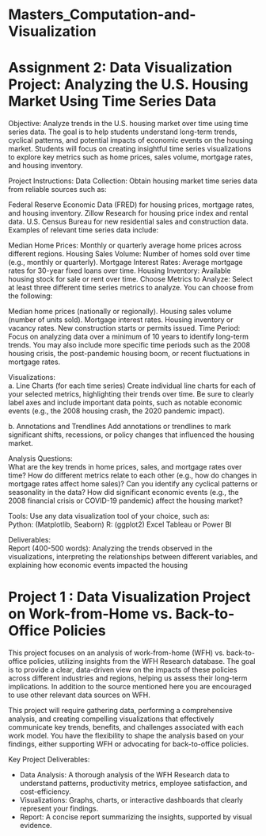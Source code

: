 # Masters_Computation-and-Visualization

# Assignment 2: Data Visualization Project: Analyzing the U.S. Housing Market Using Time Series Data

Objective:
Analyze trends in the U.S. housing market over time using time series data. The goal is to help students understand long-term trends, cyclical patterns, and potential impacts of economic events on the housing market. Students will focus on creating insightful time series visualizations to explore key metrics such as home prices, sales volume, mortgage rates, and housing inventory.

Project Instructions:
Data Collection: Obtain housing market time series data from reliable sources such as:

Federal Reserve Economic Data (FRED) for housing prices, mortgage rates, and housing inventory.
Zillow Research for housing price index and rental data.
U.S. Census Bureau for new residential sales and construction data.
Examples of relevant time series data include:

Median Home Prices: Monthly or quarterly average home prices across different regions.
Housing Sales Volume: Number of homes sold over time (e.g., monthly or quarterly).
Mortgage Interest Rates: Average mortgage rates for 30-year fixed loans over time.
Housing Inventory: Available housing stock for sale or rent over time.
Choose Metrics to Analyze: Select at least three different time series metrics to analyze. You can choose from the following:

Median home prices (nationally or regionally).
Housing sales volume (number of units sold).
Mortgage interest rates.
Housing inventory or vacancy rates.
New construction starts or permits issued.
Time Period: Focus on analyzing data over a minimum of 10 years to identify long-term trends. You may also include more specific time periods such as the 2008 housing crisis, the post-pandemic housing boom, or recent fluctuations in mortgage rates.

Visualizations:  
a. Line Charts (for each time series)
Create individual line charts for each of your selected metrics, highlighting their trends over time. Be sure to clearly label axes and include important data points, such as notable economic events (e.g., the 2008 housing crash, the 2020 pandemic impact).

b. Annotations and Trendlines
Add annotations or trendlines to mark significant shifts, recessions, or policy changes that influenced the housing market.

Analysis Questions:  
What are the key trends in home prices, sales, and mortgage rates over time?
How do different metrics relate to each other (e.g., how do changes in mortgage rates affect home sales)?
Can you identify any cyclical patterns or seasonality in the data?
How did significant economic events (e.g., the 2008 financial crisis or COVID-19 pandemic) affect the housing market?

Tools: Use any data visualization tool of your choice, such as:  
Python: (Matplotlib, Seaborn)
R: (ggplot2)
Excel
Tableau or Power BI

Deliverables:  
Report (400-500 words): Analyzing the trends observed in the visualizations, interpreting the relationships between different variables, and explaining how economic events impacted the housing 



# Project 1 : Data Visualization Project on Work-from-Home vs. Back-to-Office Policies

This project focuses on an analysis of work-from-home (WFH) vs. back-to-office policies, utilizing insights from the WFH Research database. The goal is to provide a clear, data-driven view on the impacts of these policies across different industries and regions, helping us assess their long-term implications. In addition to the source mentioned here you are encouraged to use other relevant data sources on WFH.

This project will require gathering data, performing a comprehensive analysis, and creating compelling visualizations that effectively communicate key trends, benefits, and challenges associated with each work model. You have the flexibility to shape the analysis based on your findings, either supporting WFH or advocating for back-to-office policies.

Key Project Deliverables:
- Data Analysis: A thorough analysis of the WFH Research data to understand patterns, productivity metrics, employee satisfaction, and cost-efficiency.
- Visualizations: Graphs, charts, or interactive dashboards that clearly represent your findings.
- Report: A concise report summarizing the insights, supported by visual evidence.
